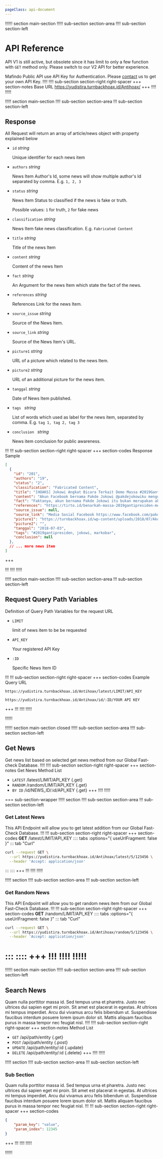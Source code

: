 ```yaml
---
pageClass: api-document
---
```


!!!!!! section main-section
!!!!! sub-section section-area
!!!! sub-section section-left
# API Reference
API V1 is still active, but obsolete since it has limit to only a few function with `GET` method only. Please switch to our V2 API for better experience.

Mafindo Public API use API Key for Authentication. Please [contact](https://turnbackhoax.id/tentang-kami/kontak-kami/) us to get your own API Key.
!!!!
!!!! sub-section section-right right-spacer
+++ section-notes Base URL
https://yudistira.turnbackhoax.id/Antihoax/
+++
!!!!
!!!!!

!!!!! section main-section
!!!! sub-section section-area
!!! sub-section section-left

## Response

All Request will return an array of article/news object with property explained below

<div class="parameter-container">

- `id` *string*

  Unique identifier for each news item

- `authors` *string*

  News Item Author's Id, some news will show multiple author's Id separated by comma. E.g. `1, 2, 3`

- `status` *string*

  News Item Status to classified if the news is fake or truth.
  
  Possible values: `1` for truth, `2` for fake news

- `classification` *string*

  News Item fake news classification. E.g. `Fabricated Content`

- `title` *string*

  Title of the news Item

- `content` *string*

  Content of the news Item

- `fact` *string*

  An Argument for the news Item which state the fact of the news.

- `references` *string*

  References Link for the news Item.

- `source_issue` *string*

  Source of the News Item.

- `source_link` *string*

  Source of the News Item's URL.

- `picture1` *string*

  URL of a picture which related to the news Item.

- `picture2` *string*

  URL of an additional picture for the news item.

- `tanggal` *string*

  Date of News Item published.

- `tags ` *string*

  List of words which used as label for the news item, separated by comma. E.g. `tag 1, tag 2, tag 3`

- `conclusion ` *string*

  News item conclusion for public awareness.

</div>

!!!
!!! sub-section section-right right-spacer
+++ section-codes Response Sample
```json
[
  {
    "id": "201",
    "authors": "19",
    "status": "2",
    "classification": "Fabricated Content",
    "title": "[HOAKS] Jokowi Angkat Bicara Terkait Demo Massa #2019GantiPresiden di depan Toko Markobar",
    "content": "Akun Facebook bernama Pakde Jokowi @pakdejokowiku mengunggah status dalam laman Facebook, yang isi statusnya terkait penyampaian pendapatnya terhadap aksi massa #2019GantiPresiden yang berunjuk rasa di depan gerai Markobar, Kota Barat, Solo, Minggu (1/7/2018).\r\n\r\n\r\n\r\nSeperti diketahui, Markobar merupakan bisnis kuliner yang dimiliki oleh putra sulung Jokowi Gibran Rakabuming Raka.\r\n\r\n\r\n\r\nIsi unggahan tersebut bertuliskan “Istri, anak dan keluarga, saya jauhkan dari urusan politik. Jadi kalau kalian demo ganti Presiden di depan bisnisnya Gibran, terus apa hubungannya? Demo silahkan, tapi mbok yang pinter dikit.”",
    "fact": "Faktanya, akun bernama Pakde Jokowi itu bukan merupakan akun resmi dari Presiden Jokowi. Sebabnya karena akun resmi Presiden Jokowi sudah mendapat verifikasi dari Facebook dengan tanda centang biru.\r\n\r\nDilansir dari Tirto.id, hasil periksa fakta atas foto massa berkumpul dan berkaos #2019GantiPresiden yang viral di media sosial tidak tepat disebut sebagai aksi demonstrasi warung martabak Markorbar. Benar bahwa massa yang berkumpul dalam foto itu berlokasi di depan warung Markobar Jalan Dr. Moewardi, Surakarta. Kegiatannya adalah acara jalan sehat bersama dari DSKS sekaligus acara deklarasi #2019GantiPresiden.\r\n\r\nNamun, aksi #2019GantiPresiden itu tidak dimaksudkan dilakukan di warung Markobar atau sebagai kegiatan mendemo anak Jokowi.",
    "references": "https://tirto.id/benarkah-massa-2019gantipresiden-mendemo-markobar-cNoh\r\n\r\n",
    "source_issue": null,
    "source_link": "Media Sosial Facebook https://www.facebook.com/pakdejokowiku/",
    "picture1": "https://turnbackhoax.id/wp-content/uploads/2018/07/Akun-Tak-Resmi-Presiden-Jokowi.jpg",
    "picture2": "",
    "tanggal": "2018-07-03",
    "tags": "#2019gantipresiden, jokowi, markobar",
    "conclusion": null
  },
  // ... more news item
]
```
+++

!!!
!!!!
!!!!!

!!!!! section main-section
!!!! sub-section section-area
!!! sub-section section-left

## Request Query Path Variables

Definition of Query Path Variables for the request URL

<div class="parameter-container">

- `LIMIT`

  limit of news item to be be requested

- `API_KEY`

  Your registered API Key

- `:ID`

  Specific News Item ID

</div>

!!!
!!! sub-section section-right right-spacer
+++ section-codes Example Query URL
```
https://yudistira.turnbackhoax.id/Antihoax/latest/LIMIT/API_KEY

https://yudistira.turnbackhoax.id/Antihoax/id/:ID/YOUR API KEY

```
+++
!!!
!!!!
!!!!!


!!!!!!


!!!!!! section main-section closed
!!!!! sub-section section-area
!!!! sub-section section-left
## Get News
Get news list based on selected get news method from our Global Fast-check Database.
!!!!
!!!! sub-section section-right right-spacer
+++ section-notes Get News Method List
- `LATEST` /latest/LIMIT/API_KEY {.get}
- `RANDOM` /random/LIMIT/API_KEY {.get}
- `BY ID` /id/NEWS_ID/:id/API_KEY {.get}
+++
!!!!
!!!!!

=== sub-section-wrapper
!!!!! section
!!!! sub-section section-area
!!! sub-section section-left
### Get Latest News
This API Endpoint will allow you to get latest addition from our Global Fast-Check Database.
!!!
!!! sub-section section-right right-spacer
+++ section-codes <span><strong class="get">GET</strong> /latest/LIMIT/API_KEY</span>
:::: tabs :options="{ useUrlFragment: false }"
::: tab "Curl"
```bash
curl --request GET \
  --url https://yudistira.turnbackhoax.id/Antihoax/latest/5/123456 \
  --header 'Accept: application/json'
```
:::
::::
+++
!!!
!!!!
!!!!!

!!!!! section
!!!! sub-section section-area
!!! sub-section section-left
### Get Random News
This API Endpoint will allow you to get random news item from our Global Fast-Check Database.
!!!
!!! sub-section section-right right-spacer
+++ section-codes <span><strong class="get">GET</strong> /random/LIMIT/API_KEY</span>
:::: tabs :options="{ useUrlFragment: false }"
::: tab "Curl"
```bash
curl --request GET \
  --url https://yudistira.turnbackhoax.id/Antihoax/random/5/123456 \
  --header 'Accept: application/json'
```
:::
::::
+++
!!!
!!!!
!!!!!
===

!!!!!! section main-section
!!!!! sub-section section-area
!!!! sub-section section-left
## Search News
Quam nulla porttitor massa id. Sed tempus urna et pharetra. Justo nec ultrices dui sapien eget mi proin. Sit amet est placerat in egestas. At ultrices mi tempus imperdiet. Arcu dui vivamus arcu felis bibendum ut. Suspendisse faucibus interdum posuere lorem ipsum dolor sit. Mattis aliquam faucibus purus in massa tempor nec feugiat nisl.
!!!!
!!!! sub-section section-right right-spacer
+++ section-notes Method List
- `GET` /api/path/entity {.get}
- `POST` /api/path/entity {.post}
- `UPDATE` /api/path/entity/:id {.update}
- `DELETE` /api/path/entity/:id {.delete}
+++
!!!!
!!!!!

!!!!! section
!!!! sub-section section-area
!!! sub-section section-left
### Sub Section
Quam nulla porttitor massa id. Sed tempus urna et pharetra. Justo nec ultrices dui sapien eget mi proin. Sit amet est placerat in egestas. At ultrices mi tempus imperdiet. Arcu dui vivamus arcu felis bibendum ut. Suspendisse faucibus interdum posuere lorem ipsum dolor sit. Mattis aliquam faucibus purus in massa tempor nec feugiat nisl.
!!!
!!! sub-section section-right right-spacer
+++ section-codes
```json
{
    "param_key": "value",
    "param_index": 12345
}
```
+++
!!!
!!!!
!!!!!

!!!!!!